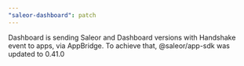 ```yaml
---
"saleor-dashboard": patch
---
```


Dashboard is sending Saleor and Dashboard versions with Handshake event to apps, via AppBridge. To achieve that, @saleor/app-sdk was updated to 0.41.0
